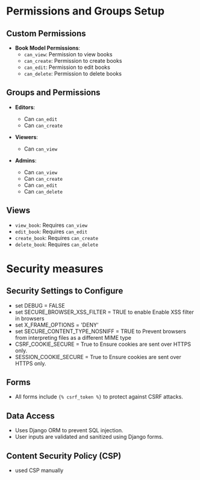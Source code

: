 # Permissions and Groups Setup

## Custom Permissions

- **Book Model Permissions**:
  - `can_view`: Permission to view books
  - `can_create`: Permission to create books
  - `can_edit`: Permission to edit books
  - `can_delete`: Permission to delete books

## Groups and Permissions

- **Editors**:
  - Can `can_edit`
  - Can `can_create`

- **Viewers**:
  - Can `can_view`

- **Admins**:
  - Can `can_view`
  - Can `can_create`
  - Can `can_edit`
  - Can `can_delete`

## Views

- `view_book`: Requires `can_view`
- `edit_book`: Requires `can_edit`
- `create_book`: Requires `can_create`
- `delete_book`: Requires `can_delete`

# Security measures

## Security Settings to Configure

- set DEBUG = FALSE
- set SECURE_BROWSER_XSS_FILTER = TRUE to enable Enable XSS filter in browsers
- set X_FRAME_OPTIONS = 'DENY'
- set SECURE_CONTENT_TYPE_NOSNIFF = TRUE to Prevent browsers from interpreting files as a different MIME type
- CSRF_COOKIE_SECURE = True to Ensure cookies are sent over HTTPS only.
- SESSION_COOKIE_SECURE = True to Ensure cookies are sent over HTTPS only.

## Forms
- All forms include `{% csrf_token %}` to protect against CSRF attacks.

## Data Access
- Uses Django ORM to prevent SQL injection.
- User inputs are validated and sanitized using Django forms.

## Content Security Policy (CSP)
- used CSP manually 